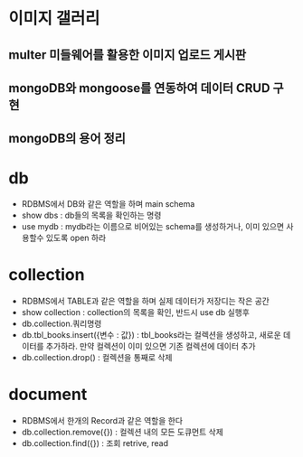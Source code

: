 # 이미지 갤러리

## multer 미들웨어를 활용한 이미지 업로드 게시판
## mongoDB와 mongoose를 연동하여 데이터 CRUD 구현

## mongoDB의 용어 정리

# db
* RDBMS에서 DB와 같은 역할을 하며 main schema
* show dbs : db들의 목록을 확인하는 명령
* use mydb : mydb라는 이름으로 비어있는 schema를 생성하거나, 이미 있으면 사용할수 있도록 open 하라

# collection
* RDBMS에서 TABLE과 같은 역할을 하며 실제 데이터가 저장디는 작은 공간
* show collection : collection의 목록을 확인, 반드시 use db 실행후
* db.collection.쿼리명령
* db.tbl_books.insert({변수 : 값}) : tbl_books라는 컬렉션을 생성하고,
    새로운 데이터를 추가하라. 만약 컬렉션이 이미 있으면 기존 컬렉션에 데이터 추가
* db.collection.drop() : 컬렉션을 통째로 삭제

# document
* RDBMS에서 한개의 Record과 같은 역할을 한다
* db.collection.remove({}) : 컬렉션 내의 모든 도큐먼트 삭제
* db.collection.find({}) : 조회 retrive, read
